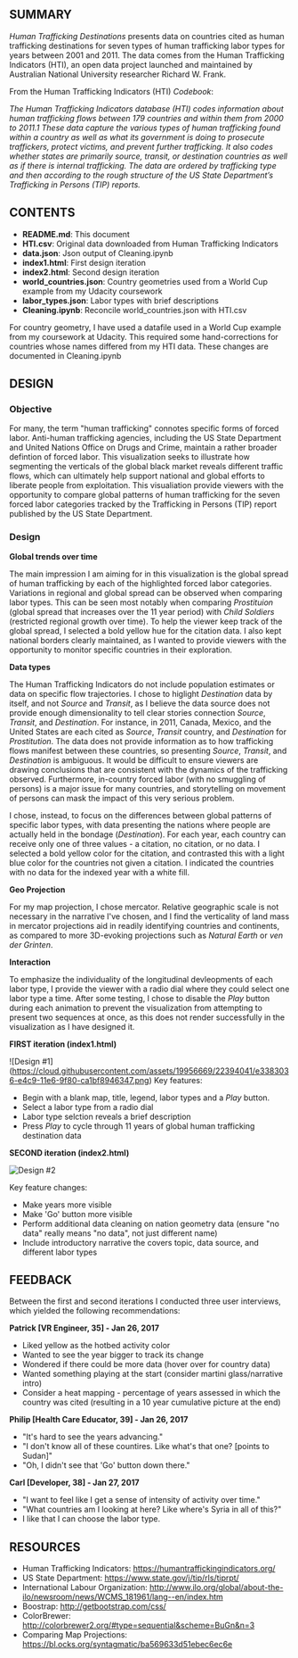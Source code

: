 ## SUMMARY

*Human Trafficking Destinations* presents data on countries cited as human trafficking destinations for seven types of human trafficking labor types for years between 2001 and 2011. The data comes from the Human Trafficking Indicators (HTI), an open data project launched and maintained by Australian National University researcher Richard W. Frank. 

From the Human Trafficking Indicators (HTI) *Codebook*:

*The Human Trafficking Indicators database (HTI) codes information about human trafficking flows between 179 
countries and within them from 2000 to 2011.1 These data capture the various types of human trafficking found 
within a country as well as what its government is doing to prosecute traffickers, protect victims, and prevent 
further trafficking. It also codes whether states are primarily source, transit, or destination countries as well 
as if there is internal trafficking. The data are ordered by trafficking type and then according to the rough 
structure of the US State Department’s Trafficking in Persons (TIP) reports.*

## CONTENTS

* **README.md**: This document
* **HTI.csv**: Original data downloaded from Human Trafficking Indicators  
* **data.json**: Json output of Cleaning.ipynb
* **index1.html**: First design iteration
* **index2.html**: Second design iteration
* **world_countries.json**: Country geometries used from a World Cup example from my Udacity coursework 
* **labor_types.json**: Labor types with brief descriptions 
* **Cleaning.ipynb**: Reconcile world_countries.json with HTI.csv

For country geometry, I have used a datafile used in a World Cup example from my coursework at Udacity. This required some hand-corrections for countries whose names differed from my HTI data. These changes are documented in Cleaning.ipynb

## DESIGN 

### Objective 

For many, the term "human trafficking" connotes specific forms of forced labor. Anti-human trafficking agencies, including the US State Department and United Nations Office on Drugs and Crime, maintain a rather broader defintion of forced labor. This visualization seeks to illustrate how segmenting the verticals of the global black market reveals different traffic flows, which can ultimately help support national and global efforts to liberate people from exploitation. This visualiation provide viewers with the opportunity to compare global patterns of human trafficking for the seven forced labor categories tracked by the Trafficking in Persons (TIP) report published by the US State Department. 

### Design  

**Global trends over time**

The main impression I am aiming for in this visualization is the global spread of human trafficking by each of the highlighted forced labor categories. Variations in regional and global spread can be observed when comparing labor types. This can be seen most notably when comparing *Prostituion* (global spread that increases over the 11 year period) with *Child Soldiers* (restricted regional growth over time). To help the viewer keep track of the global spread, I selected a bold yellow hue for the citation data. I also kept national borders clearly maintained, as I wanted to provide viewers with the opportunity to monitor specific countries in their exploration. 

**Data types**

The Human Trafficking Indicators do not include population estimates or data on specific flow trajectories. I chose to higlight *Destination* data by itself, and not *Source* and *Transit*, as I believe the data source does not provide enough dimensionality to tell clear stories connection *Source*, *Transit*, and *Destination*. For instance, in 2011, Canada, Mexico, and the United States are each cited as *Source*, *Transit* country, and *Destination* for *Prostitution*. The data does not provide information as to how trafficking flows manifest between these countries, so presenting *Source*, *Transit*, and *Destination* is ambiguous. It would be difficult to ensure viewers are drawing conclusions that are consistent with the dynamics of the trafficking observed. Furthermore, in-country forced labor (with no smuggling of persons) is a major issue for many countries, and storytelling on movement of persons can mask the impact of this very serious problem. 

I chose, instead, to focus on the differences between global patterns of specific labor types, with data presenting the nations where people are actually held in the bondage (*Destination*). For each year, each country can receive only one of three values - a citation, no citation, or no data. I selected a bold yellow color for the citation, and contrasted this with a light blue color for the countries not given a citation. I indicated the countries with no data for the indexed year with a white fill.  

**Geo Projection** 

For my map projection, I chose mercator. Relative geographic scale is not necessary in the narrative I've chosen, and I find the verticality of land mass in mercator projections aid in readily identifying countries and continents, as compared to more 3D-evoking projections such as *Natural Earth* or *ven der Grinten*. 

**Interaction**

To emphasize the individuality of the longitudinal devleopments of each labor type, I provide the viewer with a radio dial where they could select one labor type a time. After some testing, I chose to disable the *Play* button during each animation to prevent the visualization from attempting to present two sequences at once, as this does not render successfully in the visualization as I have designed it.   


**FIRST iteration (index1.html)**

![Design #1] (https://cloud.githubusercontent.com/assets/19956669/22394041/e3383036-e4c9-11e6-9f80-ca1bf8946347.png)
Key features:

* Begin with a blank map, title, legend, labor types and a *Play* button. 
* Select a labor type from a radio dial 
* Labor type selction reveals a brief description 
* Press *Play* to cycle through 11 years of global human trafficking destination data

**SECOND iteration (index2.html)**

![Design #2](https://cloud.githubusercontent.com/assets/19956669/22443396/996f6d62-e6f3-11e6-9569-8c617f51329d.png)

Key feature changes: 

* Make years more visible
* Make 'Go' button more visible
* Perform additional data cleaning on nation geometry data (ensure "no data" really means "no data", not just different name) 
* Include introductory narrative the covers topic, data source, and different labor types 

## FEEDBACK

Between the first and second iterations I conducted three user interviews, which yielded the following recommendations: 

**Patrick [VR Engineer, 35] - Jan 26, 2017**
* Liked yellow as the hotbed activity color
* Wanted to see the year bigger to track its change 
* Wondered if there could be more data (hover over for country data)
* Wanted something playing at the start (consider martini glass/narrative intro)
* Consider a heat mapping - percentage of years assessed in which the country was cited (resulting in a 10 year cumulative picture at the end) 

**Philip [Health Care Educator, 39] - Jan 26, 2017**
* "It's hard to see the years advancing."
* "I don't know all of these countires. Like what's that one? [points to Sudan]"
* "Oh, I didn't see that 'Go' button down there." 

**Carl [Developer, 38] - Jan 27, 2017**
* "I want to feel like I get a sense of intensity of activity over time."
* "What countries am I looking at here? Like where's Syria in all of this?"
* I like that I can choose the labor type. 

## RESOURCES 

* Human Trafficking Indicators: https://humantraffickingindicators.org/
* US State Department: https://www.state.gov/j/tip/rls/tiprpt/
* International Labour Organization: http://www.ilo.org/global/about-the-ilo/newsroom/news/WCMS_181961/lang--en/index.htm
* Boostrap: http://getbootstrap.com/css/
* ColorBrewer: http://colorbrewer2.org/#type=sequential&scheme=BuGn&n=3
* Comparing Map Projections: https://bl.ocks.org/syntagmatic/ba569633d51ebec6ec6e

